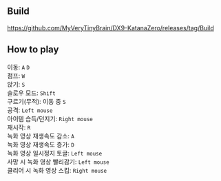 ## Build
https://github.com/MyVeryTinyBrain/DX9-KatanaZero/releases/tag/Build

## How to play

이동: `A` `D`  
점프: `W`  
앉기: `S`  
슬로우 모드: `Shift`  
구르기(무적): 이동 중 `S`  
공격: `Left mouse`  
아이템 습득/던지기: `Right mouse`  
재시작: `R`  
녹화 영상 재생속도 감소: `A`  
녹화 영상 재생속도 증가: `D`  
녹화 영상 일시정지 토글: `Left mouse`  
사망 시 녹화 영상 빨리감기: `Left mouse`  
클리어 시 녹화 영상 스킵: `Right mouse`  
